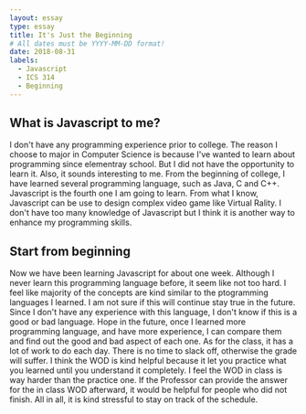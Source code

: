 ```yaml
---
layout: essay
type: essay
title: It's Just the Beginning
# All dates must be YYYY-MM-DD format!
date: 2018-08-31
labels:
  - Javascript
  - ICS 314
  - Beginning
---
```


## What is Javascript to me?

I don't have any programming experience prior to college. The reason I choose to major in Computer Science is because I've wanted to learn about programming since elementray school. But I did not have the opportunity to learn it. Also, it sounds interesting to me. From the beginning of college, I have learned several programming language, such as Java, C and C++. Javascript is the fourth one I am going to learn. From what I know, Javascript can be use to design complex video game like Virtual Rality. I don't have too many knowledge of Javascript but I think it is another way to enhance my programming skills.

## Start from beginning

Now we have been learning Javascript for about one week. Although I never learn this programming language before, it seem like not too hard. I feel like majority of the concepts are kind similar to the ptogramming languages I learned. I am not sure if this will continue stay true in the future. Since I don't have any experience with this language, I don't know if this is a good or bad language. Hope in the future, once I learned more programming language, and have more experience, I can compare them and find out the good and bad aspect of each one. As for the class, it has a lot of work to do each day. There is no time to slack off, otherwise the grade will suffer. I think the WOD is kind helpful because it let you practice what you learned until you understand it completely. I feel the WOD in class is way harder than the practice one. If the Professor can provide the answer for the in class WOD afterward, it would be helpful for people who did not finish. All in all, it is kind stressful to stay on track of the schedule.
